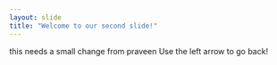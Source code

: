 ```yaml
---
layout: slide
title: "Welcome to our second slide!"
---
```

this needs a small change from praveen
Use the left arrow to go back!
